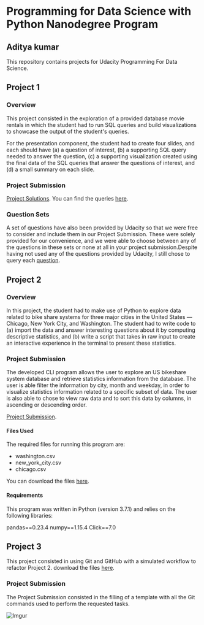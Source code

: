 # Programming for Data Science with Python Nanodegree Program

## Aditya kumar

This repository contains projects for Udacity Programming For Data Science.

## Project 1

### Overview

This project consisted in the exploration of a provided database movie rentals in which the student had to run SQL queries and build visualizations to showcase the output of the student's queries. 

For the presentation component, the student had to create four slides, and each should have (a) a question of interest, (b) a supporting SQL query needed to answer the question, (c) a supporting visualization created using the final data of the SQL queries that answer the questions of interest, and (d) a small summary on each slide.

### Project Submission

[Project Solutions](https://github.com/connectaditya/pdsnd_github/tree/master/project%201).
You can find the queries [here](https://github.com/connectaditya/pdsnd_github/tree/master/project%201/set-questions).

### Question Sets

A set of questions have also been provided by Udacity so that we were free to consider and include them in our Project Submission. These were solely provided for our convenience, and we were able to choose between any of the questions in these sets or none at all in your project submission.Despite having not used any of the questions provided by Udacity, I still chose to query each [question](https://github.com/decarvalhohenrique/programming-for-data-science-nanodegree/tree/master/1st-project/set-questions).


## Project 2

### Overview

In this project, the student had to make use of Python to explore data related to bike share systems for three major cities in the United States — Chicago, New York City, and Washington. The student had to write code to (a) import the data and answer interesting questions about it by computing descriptive statistics, and (b) write a script that takes in raw input to create an interactive experience in the terminal to present these statistics.

### Project Submission

The developed CLI program allows the user to explore an US bikeshare system database and retrieve statistics information from the database. The user is able filter the information by city, month and weekday, in order to visualize statistics information related to a specific subset of data. The user is also able to chose to view raw data and to sort this data by columns, in ascending or descending order.

[Project Submission](https://github.com/connectaditya/pdsnd_github/tree/master/project%202).

#### Files Used

The required files for running this program are: 

* washington.csv
* new_york_city.csv
* chicago.csv

You can download the files [here](https://drive.google.com/open?id=1sfcOviwrgdNjnhghi6N4IOobMzDNGz4w).

#### Requirements

This program was written in Python (version 3.7.1) and relies on the following libraries:

pandas==0.23.4
numpy==1.15.4
Click==7.0

## Project 3

This project consisted in using Git and GitHub with a simulated workflow to refactor Project 2.
download the files [here](https://docs.google.com/document/d/1DoNBEQJyGHi0qAWpMpQM9lU9_VKh8ubdOY2BmKdvZcc/edit).


### Project Submission

The Project Submission consisted in the filling of a template with all the Git commands used to perform the requested tasks.




![Imgur](https://s3-us-west-2.amazonaws.com/udacity-printer/production/certificates/eddb8a4b-ff7f-4669-8379-b23dc824b5ba.svg)

